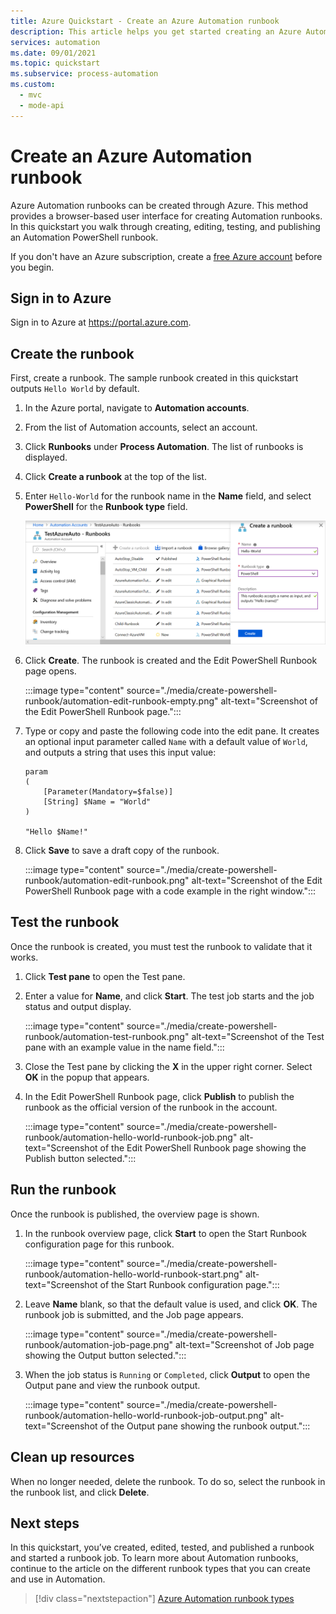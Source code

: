 ```yaml
---
title: Azure Quickstart - Create an Azure Automation runbook 
description: This article helps you get started creating an Azure Automation runbook.
services: automation
ms.date: 09/01/2021
ms.topic: quickstart
ms.subservice: process-automation
ms.custom:
  - mvc
  - mode-api
---
```


# Create an Azure Automation runbook

Azure Automation runbooks can be created through Azure. This method provides a browser-based user interface for creating Automation runbooks. In this quickstart you walk through creating, editing, testing, and publishing an Automation PowerShell runbook.

If you don't have an Azure subscription, create a [free Azure account](https://azure.microsoft.com/free/?WT.mc_id=A261C142F) before you begin.

## Sign in to Azure

Sign in to Azure at https://portal.azure.com.

## Create the runbook

First, create a runbook. The sample runbook created in this quickstart outputs `Hello World` by default.

1. In the Azure portal, navigate to **Automation accounts**.

1. From the list of Automation accounts, select an account.

1. Click **Runbooks** under **Process Automation**. The list of runbooks is displayed.

1. Click **Create a runbook** at the top of the list.

1. Enter `Hello-World` for the runbook name in the **Name** field, and select **PowerShell** for the **Runbook type** field. 

   ![Enter information about your Automation runbook in the page](./media/create-powershell-runbook/automation-create-runbook-configure.png)

1. Click **Create**. The runbook is created and the Edit PowerShell Runbook page opens.

    :::image type="content" source="./media/create-powershell-runbook/automation-edit-runbook-empty.png" alt-text="Screenshot of the Edit PowerShell Runbook page.":::

1. Type or copy and paste the following code into the edit pane. It creates an optional input parameter called `Name` with a default value of `World`, and outputs a string that uses this input value:

   ```powershell-interactive
   param
   (
       [Parameter(Mandatory=$false)]
       [String] $Name = "World"
   )

   "Hello $Name!"
   ```

1. Click **Save** to save a draft copy of the runbook.

    :::image type="content" source="./media/create-powershell-runbook/automation-edit-runbook.png" alt-text="Screenshot of the Edit PowerShell Runbook page with a code example in the right window.":::

## Test the runbook

Once the runbook is created, you must test the runbook to validate that it works.

1. Click **Test pane** to open the Test pane.

1. Enter a value for **Name**, and click **Start**. The test job starts and the job status and output display.

    :::image type="content" source="./media/create-powershell-runbook/automation-test-runbook.png" alt-text="Screenshot of the Test pane with an example value in the name field.":::

1. Close the Test pane by clicking the **X** in the upper right corner. Select **OK** in the popup that appears.

1. In the Edit PowerShell Runbook page, click **Publish** to publish the runbook as the official version of the runbook in the account.

   :::image type="content" source="./media/create-powershell-runbook/automation-hello-world-runbook-job.png" alt-text="Screenshot of the Edit PowerShell Runbook page showing the Publish button selected.":::

## Run the runbook

Once the runbook is published, the overview page is shown.

1. In the runbook overview page, click **Start** to open the Start Runbook configuration page for this runbook.

   :::image type="content" source="./media/create-powershell-runbook/automation-hello-world-runbook-start.png" alt-text="Screenshot of the Start Runbook configuration page.":::

1. Leave **Name** blank, so that the default value is used, and click **OK**. The runbook job is submitted, and the Job page appears.

   :::image type="content" source="./media/create-powershell-runbook/automation-job-page.png" alt-text="Screenshot of Job page showing the Output button selected.":::

1. When the job status is `Running` or `Completed`, click **Output** to open the Output pane and view the runbook output.

   :::image type="content" source="./media/create-powershell-runbook/automation-hello-world-runbook-job-output.png" alt-text="Screenshot of the Output pane showing the runbook output.":::

## Clean up resources

When no longer needed, delete the runbook. To do so, select the runbook in the runbook list, and click **Delete**.

## Next steps

In this quickstart, you’ve created, edited, tested, and published a runbook and started a runbook job. To learn more about Automation runbooks, continue to the article on the different runbook types that you can create and use in Automation.

> [!div class="nextstepaction"]
> [Azure Automation runbook types](../automation-runbook-types.md)
